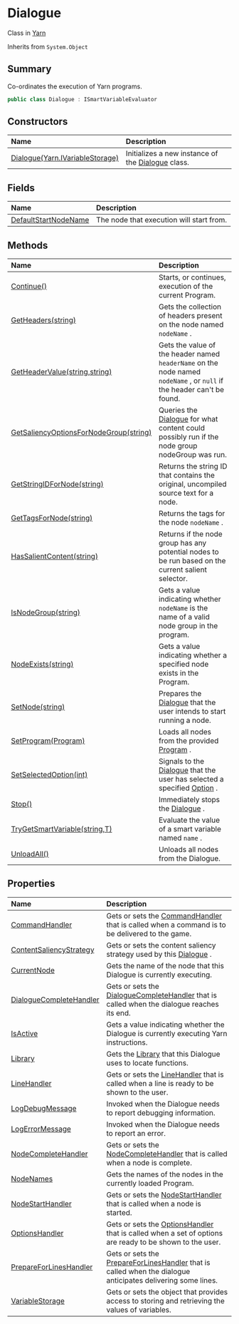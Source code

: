 # Dialogue

Class in [Yarn](/docs/api/csharp/yarn.md)

Inherits from `System.Object`

## Summary


Co-ordinates the execution of Yarn programs.


```csharp
public class Dialogue : ISmartVariableEvaluator
```

## Constructors

|Name|Description|
|:---|:---|
|[Dialogue(Yarn.IVariableStorage)](/docs/api/csharp/yarn.dialogue..ctor.md)|Initializes a new instance of the  [Dialogue](yarn.dialogue.md)  class.|

## Fields

|Name|Description|
|:---|:---|
|[DefaultStartNodeName](/docs/api/csharp/yarn.dialogue.defaultstartnodename.md)|The node that execution will start from.|

## Methods

|Name|Description|
|:---|:---|
|[Continue()](/docs/api/csharp/yarn.dialogue.continue.md)|Starts, or continues, execution of the current Program.|
|[GetHeaders(string)](/docs/api/csharp/yarn.dialogue.getheaders.md)|Gets the collection of headers present on the node named  `nodeName` .|
|[GetHeaderValue(string,string)](/docs/api/csharp/yarn.dialogue.getheadervalue.md)|Gets the value of the header named  `headerName`  on the node named  `nodeName` , or  `null`  if the header can't be found.|
|[GetSaliencyOptionsForNodeGroup(string)](/docs/api/csharp/yarn.dialogue.getsaliencyoptionsfornodegroup.md)|Queries the  [Dialogue](yarn.dialogue.md)  for what content could possibly run if the node group nodeGroup was run.|
|[GetStringIDForNode(string)](/docs/api/csharp/yarn.dialogue.getstringidfornode.md)|Returns the string ID that contains the original, uncompiled source text for a node.|
|[GetTagsForNode(string)](/docs/api/csharp/yarn.dialogue.gettagsfornode.md)|Returns the tags for the node  `nodeName` .|
|[HasSalientContent(string)](/docs/api/csharp/yarn.dialogue.hassalientcontent.md)|Returns if the node group has any potential nodes to be run based on the current salient selector.|
|[IsNodeGroup(string)](/docs/api/csharp/yarn.dialogue.isnodegroup.md)|Gets a value indicating whether  `nodeName`  is the name of a valid node group in the program.|
|[NodeExists(string)](/docs/api/csharp/yarn.dialogue.nodeexists.md)|Gets a value indicating whether a specified node exists in the Program.|
|[SetNode(string)](/docs/api/csharp/yarn.dialogue.setnode.md)|Prepares the  [Dialogue](yarn.dialogue.md)  that the user intends to start running a node.|
|[SetProgram(Program)](/docs/api/csharp/yarn.dialogue.setprogram.md)|Loads all nodes from the provided  [Program](yarn.program.md) .|
|[SetSelectedOption(int)](/docs/api/csharp/yarn.dialogue.setselectedoption.md)|Signals to the  [Dialogue](yarn.dialogue.md)  that the user has selected a specified  [Option](yarn.optionset.option.md) .|
|[Stop()](/docs/api/csharp/yarn.dialogue.stop.md)|Immediately stops the  [Dialogue](yarn.dialogue.md) .|
|[TryGetSmartVariable(string,T)](/docs/api/csharp/yarn.dialogue.trygetsmartvariable.md)|Evaluate the value of a smart variable named  `name` .|
|[UnloadAll()](/docs/api/csharp/yarn.dialogue.unloadall.md)|Unloads all nodes from the Dialogue.|

## Properties

|Name|Description|
|:---|:---|
|[CommandHandler](/docs/api/csharp/yarn.dialogue.commandhandler.md)|Gets or sets the  [CommandHandler](yarn.commandhandler.md)  that is called when a command is to be delivered to the game.|
|[ContentSaliencyStrategy](/docs/api/csharp/yarn.dialogue.contentsaliencystrategy.md)|Gets or sets the content saliency strategy used by this  [Dialogue](yarn.dialogue.md) .|
|[CurrentNode](/docs/api/csharp/yarn.dialogue.currentnode.md)|Gets the name of the node that this Dialogue is currently executing.|
|[DialogueCompleteHandler](/docs/api/csharp/yarn.dialogue.dialoguecompletehandler.md)|Gets or sets the  [DialogueCompleteHandler](yarn.dialoguecompletehandler.md)  that is called when the dialogue reaches its end.|
|[IsActive](/docs/api/csharp/yarn.dialogue.isactive.md)|Gets a value indicating whether the Dialogue is currently executing Yarn instructions.|
|[Library](/docs/api/csharp/yarn.dialogue.library.md)|Gets the  [Library](yarn.library.md)  that this Dialogue uses to locate functions.|
|[LineHandler](/docs/api/csharp/yarn.dialogue.linehandler.md)|Gets or sets the  [LineHandler](yarn.linehandler.md)  that is called when a line is ready to be shown to the user.|
|[LogDebugMessage](/docs/api/csharp/yarn.dialogue.logdebugmessage.md)|Invoked when the Dialogue needs to report debugging information.|
|[LogErrorMessage](/docs/api/csharp/yarn.dialogue.logerrormessage.md)|Invoked when the Dialogue needs to report an error.|
|[NodeCompleteHandler](/docs/api/csharp/yarn.dialogue.nodecompletehandler.md)|Gets or sets the  [NodeCompleteHandler](yarn.nodecompletehandler.md)  that is called when a node is complete.|
|[NodeNames](/docs/api/csharp/yarn.dialogue.nodenames.md)|Gets the names of the nodes in the currently loaded Program.|
|[NodeStartHandler](/docs/api/csharp/yarn.dialogue.nodestarthandler.md)|Gets or sets the  [NodeStartHandler](yarn.nodestarthandler.md)  that is called when a node is started.|
|[OptionsHandler](/docs/api/csharp/yarn.dialogue.optionshandler.md)|Gets or sets the  [OptionsHandler](yarn.optionshandler.md)  that is called when a set of options are ready to be shown to the user.|
|[PrepareForLinesHandler](/docs/api/csharp/yarn.dialogue.prepareforlineshandler.md)|Gets or sets the  [PrepareForLinesHandler](yarn.dialogue.prepareforlineshandler.md)  that is called when the dialogue anticipates delivering some lines.|
|[VariableStorage](/docs/api/csharp/yarn.dialogue.variablestorage.md)|Gets or sets the object that provides access to storing and retrieving the values of variables.|

